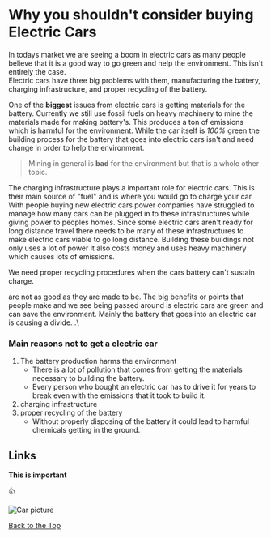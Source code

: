 <!--Make all shown examples your own. Include content relevant and unique to you.-->
<!-- The content is about electric cars and why you shouldn't buy one.-->
# Why you shouldn't consider buying Electric Cars
<a name="Top-page"></a>

In todays market we are seeing a boom in electric cars as many people believe that it is a good way to go green and help the environment. This isn't entirely the case.\
Electric cars have three big problems with them, manufacturing the battery, charging infrastructure, and proper recycling of the battery.

 One of the **biggest** issues from electric cars is getting materials for the battery. Currently we still use fossil fuels on heavy machinery to mine the materials made for making battery's. This produces a ton of emissions which is harmful for the environment. While the car itself is _100%_ green the building process for the battery that goes into electric cars isn't and need change in order to help the environment.

 > Mining in general is **bad** for the environment but that is a whole other topic.

 The charging infrastructure plays a important role for electric cars. This is their main source of "fuel" and is where you would go to charge your car. With people buying new electric cars power companies have struggled to manage how many cars can be plugged in to these infrastructures while giving power to peoples homes. Since some electric cars aren't ready for long distance travel there needs to be many of these infrastructures to make electric cars viable to go long distance. Building these buildings not only uses a lot of power it also costs money and uses heavy machinery which causes lots of emissions.

 We need proper recycling procedures when the cars battery can't sustain charge.

 are not as good as they are made to be. The big benefits or points that people make and we see being passed around is electric cars are green and can save the environment. Mainly the battery that goes into an electric car is causing a divide. .\

### Main reasons not to get a electric car

1. The battery production harms the environment
    - There is a lot of pollution that comes from getting the materials necessary to building the battery.
    - Every person who bought an electric car has to drive it for years to break even with the emissions that it took to build it.
2. charging infrastructure
3. proper recycling of the battery
    - Without properly disposing of the battery it could lead to harmful chemicals getting in the ground.

## Links

**This is important**

:+1:

![Car picture](https://www.google.com/url?sa=i&url=https%3A%2F%2Fen.wikipedia.org%2Fwiki%2FCar&psig=AOvVaw0k_OizcbqWsblh9Pl2F0t-&ust=1739221924954000&source=images&cd=vfe&opi=89978449&ved=0CBQQjRxqFwoTCOCntN_At4sDFQAAAAAdAAAAABAE)

[Back to the Top](#Top-page)